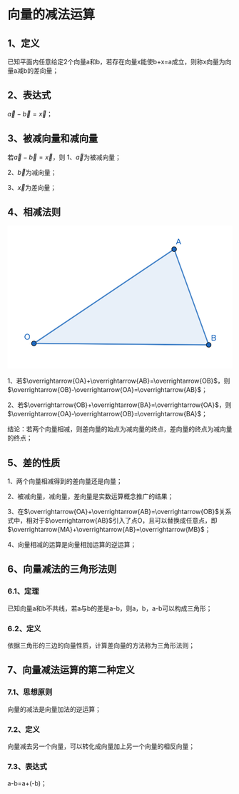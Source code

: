 # 向量的减法运算
## 1、定义
已知平面内任意给定2个向量a和b，若存在向量x能使b+x=a成立，则称x向量为向量a减b的差向量；

## 2、表达式
$\vec a-\vec b=\vec x$；

## 3、被减向量和减向量
若$\vec a-\vec b=\vec x$，则
1、$\vec a$为被减向量；

2、$\vec b$为减向量；

3、$\vec x$为差向量；

## 4、相减法则
![](../images/向量05.png)

1、若$\overrightarrow{OA}+\overrightarrow{AB}=\overrightarrow{OB}$，则$\overrightarrow{OB}-\overrightarrow{OA}=\overrightarrow{AB}$；

2、若$\overrightarrow{OB}+\overrightarrow{BA}=\overrightarrow{OA}$，则$\overrightarrow{OA}-\overrightarrow{OB}=\overrightarrow{BA}$；

结论：若两个向量相减，则差向量的始点为减向量的终点，差向量的终点为减向量的终点；

## 5、差的性质
1、两个向量相减得到的差向量还是向量；

2、被减向量，减向量，差向量是实数运算概念推广的结果；

3、在$\overrightarrow{OA}+\overrightarrow{AB}=\overrightarrow{OB}$关系式中，相对于$\overrightarrow{AB}$引入了点O，且可以替换成任意点，即$\overrightarrow{MA}+\overrightarrow{AB}=\overrightarrow{MB}$；

4、向量相减的运算是向量相加运算的逆运算；

## 6、向量减法的三角形法则
### 6.1、定理
已知向量a和b不共线，若a与b的差是a-b，则a，b，a-b可以构成三角形；

### 6.2、定义
依据三角形的三边的向量性质，计算差向量的方法称为三角形法则；

## 7、向量减法运算的第二种定义
### 7.1、思想原则
向量的减法是向量加法的逆运算；

### 7.2、定义
向量减去另一个向量，可以转化成向量加上另一个向量的相反向量；

### 7.3、表达式
a-b=a+(-b)；
